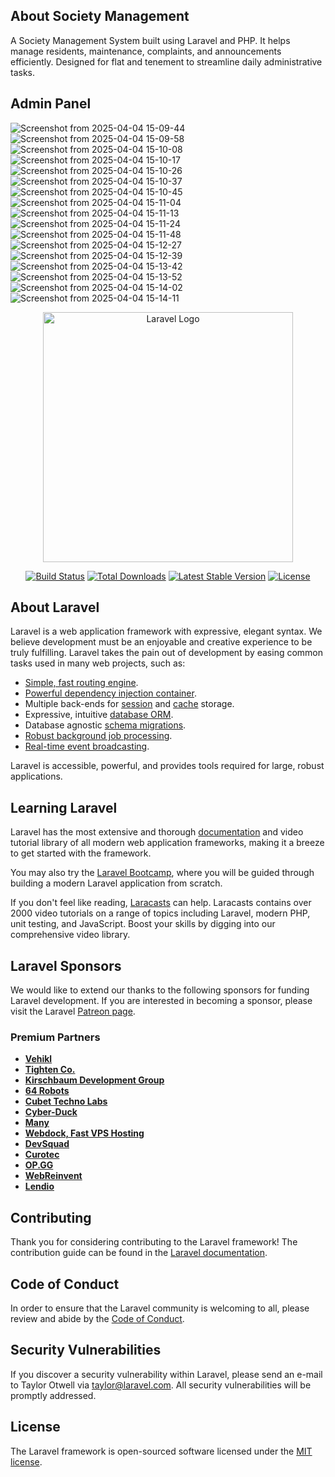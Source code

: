 ## About Society Management

A Society Management System built using Laravel and PHP. It helps manage residents, maintenance, complaints, and announcements efficiently. Designed for flat and tenement to streamline daily administrative tasks. 

## Admin Panel

![Screenshot from 2025-04-04 15-09-44](https://github.com/user-attachments/assets/66f3912b-7c42-4c13-a9d4-54dd3ff94cc6)&nbsp;
![Screenshot from 2025-04-04 15-09-58](https://github.com/user-attachments/assets/402f7b52-9c73-4f7b-ae7b-595491679e56)&nbsp;
![Screenshot from 2025-04-04 15-10-08](https://github.com/user-attachments/assets/dfbfa0f1-85a9-4d35-a7f1-3c110b255428)&nbsp;
![Screenshot from 2025-04-04 15-10-17](https://github.com/user-attachments/assets/fafa6a56-3e47-4d8c-af91-ec73f3be5669)&nbsp;
![Screenshot from 2025-04-04 15-10-26](https://github.com/user-attachments/assets/1dd71536-0d17-4216-b552-1c6b37317992)&nbsp;
![Screenshot from 2025-04-04 15-10-37](https://github.com/user-attachments/assets/677fc4b1-98c6-48c9-8b58-10bf6ad5728d)&nbsp;
![Screenshot from 2025-04-04 15-10-45](https://github.com/user-attachments/assets/cb015f98-3b35-41e3-baa9-080639d7dee5)&nbsp;
![Screenshot from 2025-04-04 15-11-04](https://github.com/user-attachments/assets/59d9dc64-b51c-431c-9c19-bd2eceb9e576)&nbsp;
![Screenshot from 2025-04-04 15-11-13](https://github.com/user-attachments/assets/374e03f9-8c56-4702-ac00-9364f546f279)&nbsp;
![Screenshot from 2025-04-04 15-11-24](https://github.com/user-attachments/assets/381de8fe-cbf7-42d4-8fe1-493aaecd70a2)&nbsp;
![Screenshot from 2025-04-04 15-11-48](https://github.com/user-attachments/assets/e6047c7a-ca0a-4584-a7a7-19876d84b827)&nbsp;
![Screenshot from 2025-04-04 15-12-27](https://github.com/user-attachments/assets/1d99e848-2dd3-43c8-8b8b-56f9c4c764af)&nbsp;
![Screenshot from 2025-04-04 15-12-39](https://github.com/user-attachments/assets/9a4c45aa-9fb2-4ce5-8d02-2fe23a94c676)&nbsp;
![Screenshot from 2025-04-04 15-13-42](https://github.com/user-attachments/assets/6ec528c5-9be0-4ad2-b897-e3f9b4c31581)&nbsp;
![Screenshot from 2025-04-04 15-13-52](https://github.com/user-attachments/assets/ac7648e1-61cf-4e28-b456-29cab8a4bd5c)&nbsp;
![Screenshot from 2025-04-04 15-14-02](https://github.com/user-attachments/assets/2a0dff6f-1f3d-4779-a090-d90d5a1fe869)&nbsp;
![Screenshot from 2025-04-04 15-14-11](https://github.com/user-attachments/assets/98e7d542-2a62-4168-ab2f-a23766c969cc)&nbsp;

<p align="center"><a href="https://laravel.com" target="_blank"><img src="https://raw.githubusercontent.com/laravel/art/master/logo-lockup/5%20SVG/2%20CMYK/1%20Full%20Color/laravel-logolockup-cmyk-red.svg" width="400" alt="Laravel Logo"></a></p>

<p align="center">
<a href="https://github.com/laravel/framework/actions"><img src="https://github.com/laravel/framework/workflows/tests/badge.svg" alt="Build Status"></a>
<a href="https://packagist.org/packages/laravel/framework"><img src="https://img.shields.io/packagist/dt/laravel/framework" alt="Total Downloads"></a>
<a href="https://packagist.org/packages/laravel/framework"><img src="https://img.shields.io/packagist/v/laravel/framework" alt="Latest Stable Version"></a>
<a href="https://packagist.org/packages/laravel/framework"><img src="https://img.shields.io/packagist/l/laravel/framework" alt="License"></a>
</p>

## About Laravel

Laravel is a web application framework with expressive, elegant syntax. We believe development must be an enjoyable and creative experience to be truly fulfilling. Laravel takes the pain out of development by easing common tasks used in many web projects, such as:

- [Simple, fast routing engine](https://laravel.com/docs/routing).
- [Powerful dependency injection container](https://laravel.com/docs/container).
- Multiple back-ends for [session](https://laravel.com/docs/session) and [cache](https://laravel.com/docs/cache) storage.
- Expressive, intuitive [database ORM](https://laravel.com/docs/eloquent).
- Database agnostic [schema migrations](https://laravel.com/docs/migrations).
- [Robust background job processing](https://laravel.com/docs/queues).
- [Real-time event broadcasting](https://laravel.com/docs/broadcasting).

Laravel is accessible, powerful, and provides tools required for large, robust applications.

## Learning Laravel

Laravel has the most extensive and thorough [documentation](https://laravel.com/docs) and video tutorial library of all modern web application frameworks, making it a breeze to get started with the framework.

You may also try the [Laravel Bootcamp](https://bootcamp.laravel.com), where you will be guided through building a modern Laravel application from scratch.

If you don't feel like reading, [Laracasts](https://laracasts.com) can help. Laracasts contains over 2000 video tutorials on a range of topics including Laravel, modern PHP, unit testing, and JavaScript. Boost your skills by digging into our comprehensive video library.

## Laravel Sponsors

We would like to extend our thanks to the following sponsors for funding Laravel development. If you are interested in becoming a sponsor, please visit the Laravel [Patreon page](https://patreon.com/taylorotwell).

### Premium Partners

- **[Vehikl](https://vehikl.com/)**
- **[Tighten Co.](https://tighten.co)**
- **[Kirschbaum Development Group](https://kirschbaumdevelopment.com)**
- **[64 Robots](https://64robots.com)**
- **[Cubet Techno Labs](https://cubettech.com)**
- **[Cyber-Duck](https://cyber-duck.co.uk)**
- **[Many](https://www.many.co.uk)**
- **[Webdock, Fast VPS Hosting](https://www.webdock.io/en)**
- **[DevSquad](https://devsquad.com)**
- **[Curotec](https://www.curotec.com/services/technologies/laravel/)**
- **[OP.GG](https://op.gg)**
- **[WebReinvent](https://webreinvent.com/?utm_source=laravel&utm_medium=github&utm_campaign=patreon-sponsors)**
- **[Lendio](https://lendio.com)**

## Contributing

Thank you for considering contributing to the Laravel framework! The contribution guide can be found in the [Laravel documentation](https://laravel.com/docs/contributions).

## Code of Conduct

In order to ensure that the Laravel community is welcoming to all, please review and abide by the [Code of Conduct](https://laravel.com/docs/contributions#code-of-conduct).

## Security Vulnerabilities

If you discover a security vulnerability within Laravel, please send an e-mail to Taylor Otwell via [taylor@laravel.com](mailto:taylor@laravel.com). All security vulnerabilities will be promptly addressed.

## License

The Laravel framework is open-sourced software licensed under the [MIT license](https://opensource.org/licenses/MIT).
